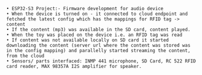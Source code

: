     • ESP32-S3 Project:- Firmware development for audio device  
    • When the device is turned on - it connected to cloud endpoint and fetched the latest config which has the mappings for RFID tag -> content  
    • If the content (mp3) was available in the SD card, content played.  
    • When the toy was placed on the device i.e. an RFID tag was read  
    • If content was not available locally on SD card it started downloading the content (server url where the content was stored was in the config mapping) and parallelly started streaming the content, from the cloud  
    • Sensors/ parts interfaced: INMP 441 microphone, SD Card, RC 522 RFID card reader, MAX 98357A I2S amplifier for speaker.
